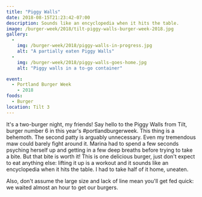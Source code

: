 ```yaml
---
title: "Piggy Walls"
date: 2018-08-15T21:23:42-07:00
description: Sounds like an encyclopedia when it hits the table.
image: /burger-week/2018/tilt-piggy-walls-burger-week-2018.jpg
gallery:
  - 
    img: /burger-week/2018/piggy-walls-in-progress.jpg
    alt: "A partially eaten Piggy Walls"
  - 
    img: /burger-week/2018/piggy-walls-goes-home.jpg
    alt: "Piggy walls in a to-go container"

event:
  - Portland Burger Week
    - 2018
foods:
  - Burger
location: Tilt 3
---
```

It's a two-burger night, my friends! Say hello to the Piggy Walls from Tilt, burger number 6 in this year's #portlandburgerweek. This thing is a behemoth. The second patty is arguably unnecessary. Even my tremendous maw could barely fight around it. Marina had to spend a few seconds psyching herself up and getting in a few deep breaths before trying to take a bite. But that bite is worth it! This is one delicious burger, just don't expect to eat anything else: lifting it up is a workout and it sounds like an encyclopedia when it hits the table. I had to take half of it home, uneaten.

Also, don't assume the large size and lack of line mean you'll get fed quick: we waited almost an hour to get our burgers.